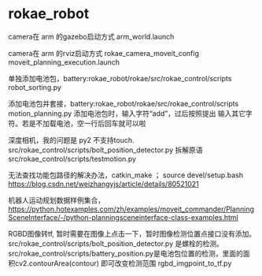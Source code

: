 # rokae_robot

camera在 arm 的gazebo启动方式
arm_world.launch

camera在 arm 的rviz启动方式
rokae_camera_moveit_config    moveit_planning_execution.launch

单独添加电池包，battery:rokae_robot/rokae/src/rokae_control/scripts
robot_sorting.py


添加电池包并套接，battery:rokae_robot/rokae/src/rokae_control/scripts
motion_planning.py   添加电池包时，输入字符“add”，过后按照提出 输入其它字符。若是不加载电池，空一行后回车就可以啦

深度相机，我的问题是 py2  不支持touch.
src/rokae_control/scripts/bolt_position_detector.py
拆解原语
src/rokae_control/scripts/testmotion.py


无法查找功能包路径的解决办法，catkin_make ； source devel/setup.bash
https://blog.csdn.net/weizhangyjs/article/details/80521021

机器人运动规划数据样例集合，
https://python.hotexamples.com/zh/examples/moveit_commander/PlanningSceneInterface/-/python-planningsceneinterface-class-examples.html



RGBD图像转tf, 暂时需要在图像上点击一下，暂时图像检测位置点接口没有添加。src/rokae_control/scripts/bolt_position_detector.py 是螺栓的检测。src/rokae_control/scripts/battery_position.py是电池包位置的检测，里面的面积cv2.contourArea(contour) 即可改变检测范围
rgbd_imgpoint_to_tf.py
